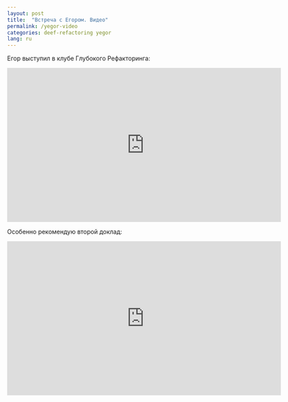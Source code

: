 ```yaml
---
layout: post
title:  "Встреча с Егором. Видео"
permalink: /yegor-video
categories: deef-refactoring yegor
lang: ru
---
```


Егор выступил в клубе Глубокого Рефакторинга:

<iframe width="640" height="360" src="https://www.youtube.com/embed/B1MkVQb-hy0"
frameborder="0" gesture="media" allow="encrypted-media"
allowfullscreen></iframe>

Особенно рекомендую второй доклад:

<iframe width="640" height="360" src="https://www.youtube.com/embed/ZhWOlaMqppM"
frameborder="0" gesture="media" allow="encrypted-media"
allowfullscreen></iframe>
